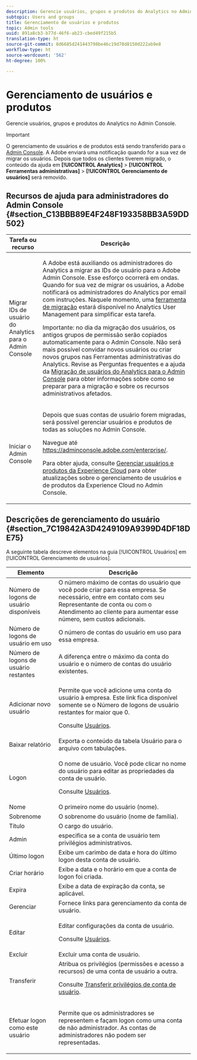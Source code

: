 ```yaml
---
description: Gerencie usuários, grupos e produtos do Analytics no Admin Console.
subtopic: Users and groups
title: Gerenciamento de usuários e produtos
topic: Admin tools
uuid: 891a8cb3-b77d-46f6-ab23-cbed49f215b5
translation-type: ht
source-git-commit: 8d6685d241443798be46c19d70d8150d222ab9e8
workflow-type: ht
source-wordcount: '562'
ht-degree: 100%

---
```



# Gerenciamento de usuários e produtos

Gerencie usuários, grupos e produtos do Analytics no Admin Console.

>[!IMPORTANT]
>
>O gerenciamento de usuários e de produtos está sendo transferido para o [Admin Console](https://helpx.adobe.com/br/enterprise/using/admin-console.html). A Adobe enviará uma notificação quando for a sua vez de migrar os usuários. Depois que todos os clientes tiverem migrado, o conteúdo da ajuda em **[!UICONTROL Analytics]** > **[!UICONTROL Ferramentas administrativas]** > **[!UICONTROL Gerenciamento de usuários]** será removido.

## Recursos de ajuda para administradores do Admin Console {#section_C13BBB89E4F248F193358BB3A59DD502}

<table id="table_9263797773A749628E12BB3C1EBE620B"> 
 <thead> 
  <tr> 
   <th colname="col1" class="entry"> Tarefa ou recurso </th> 
   <th colname="col2" class="entry"> Descrição </th> 
  </tr>
 </thead>
 <tbody> 
  <tr> 
   <td colname="col1"> <p>Migrar IDs de usuário do Analytics para o Admin Console </p> </td> 
   <td colname="col2"> <p> A Adobe está auxiliando os administradores do Analytics a migrar as IDs de usuário para o Adobe Admin Console. Esse esforço ocorrerá em ondas. Quando for sua vez de migrar os usuários, a Adobe notificará os administradores do Analytics por email com instruções. Naquele momento, uma <a href="https://docs.adobe.com/content/help/pt-BR/analytics/admin/user-product-management/user-management/migrate-users/c-migration-tool.html">ferramenta de migração</a> estará disponível no Analytics User Management para simplificar esta tarefa. </p> <p>Importante: no dia da migração dos usuários, os antigos grupos de permissão serão copiados automaticamente para o Admin Console. Não será mais possível convidar novos usuários ou criar novos grupos nas Ferramentas administrativas do Analytics. Revise as Perguntas frequentes e a ajuda da <a href="https://docs.adobe.com/content/help/pt-BR/analytics/admin/user-product-management/user-management/migrate-users/c-migration-tool.html">Migração de usuários do Analytics para o Admin Console</a> para obter informações sobre como se preparar para a migração e sobre os recursos administrativos afetados. </p> </td> 
  </tr> 
  <tr> 
   <td colname="col1"> <p>Iniciar o Admin Console </p> </td> 
   <td colname="col2"> <p>Depois que suas contas de usuário forem migradas, será possível gerenciar usuários e produtos de todas as soluções no Admin Console. </p> <p>Navegue até <a href="https://adminconsole.adobe.com/enterprise/#">https://adminconsole.adobe.com/enterprise/</a>. </p> <p>Para obter ajuda, consulte <a href="https://docs.adobe.com/content/help/pt-BR/core-services/interface/manage-users-and-products/admin-getting-started.html">Gerenciar usuários e produtos da Experience Cloud</a> para obter atualizações sobre o gerenciamento de usuários e de produtos da Experience Cloud no Admin Console. </p> </td> 
  </tr> 
 </tbody> 
</table>

## Descrições de gerenciamento do usuário {#section_7C19842A3D4249109A9399D4DF18DE75}

A seguinte tabela descreve elementos na guia [!UICONTROL Usuários] em [!UICONTROL Gerenciamento de usuários].

<table id="table_6F81D1095EB945D8995FF971B65BA52A"> 
 <thead> 
  <tr> 
   <th colname="col1" class="entry"> Elemento </th> 
   <th colname="col2" class="entry"> Descrição </th> 
  </tr> 
 </thead>
 <tbody> 
  <tr> 
   <td colname="col1"> <span class="wintitle"> Número de logons de usuário disponíveis</span> </td> 
   <td colname="col2"> O número máximo de contas do usuário que você pode criar para essa empresa. Se necessário, entre em contato com seu Representante de conta ou com o Atendimento ao cliente para aumentar esse número, sem custos adicionais. </td> 
  </tr> 
  <tr> 
   <td colname="col1"> <span class="wintitle"> Número de logons de usuário em uso</span> </td> 
   <td colname="col2"> O número de contas do usuário em uso para essa empresa. </td> 
  </tr> 
  <tr> 
   <td colname="col1"> <span class="wintitle"> Número de logons de usuário restantes</span> </td> 
   <td colname="col2"> A diferença entre o máximo da conta do usuário e o número de contas do usuário existentes. </td> 
  </tr> 
  <tr> 
   <td colname="col1"> <span class="wintitle"> Adicionar novo usuário</span> </td> 
   <td colname="col2"> <p>Permite que você adicione uma conta do usuário à empresa. Este link fica disponível somente se o Número de logons de usuário restantes for maior que 0. </p> <p>Consulte <a href="/help/admin/user-management2/c-user-management/users.md"> Usuários</a>. </p> </td> 
  </tr> 
  <tr> 
   <td colname="col1"> <span class="wintitle"> Baixar relatório</span> </td> 
   <td colname="col2">Exporta o conteúdo da tabela <span class="wintitle">Usuário</span> para o arquivo com tabulações. </td> 
  </tr> 
  <tr> 
   <td colname="col1"> <span class="wintitle"> Logon</span> </td> 
   <td colname="col2"> <p>O nome de usuário. Você pode clicar no nome do usuário para editar as propriedades da conta de usuário. </p> <p>Consulte <a href="/help/admin/user-management2/c-user-management/users.md"> Usuários</a>. </p> </td> 
  </tr> 
  <tr> 
   <td colname="col1"> <span class="wintitle"> Nome</span> </td> 
   <td colname="col2"> O primeiro nome do usuário (nome). </td> 
  </tr> 
  <tr> 
   <td colname="col1"> <span class="wintitle"> Sobrenome</span> </td> 
   <td colname="col2"> O sobrenome do usuário (nome de família). </td> 
  </tr> 
  <tr> 
   <td colname="col1"> <span class="wintitle"> Título</span> </td> 
   <td colname="col2"> O cargo do usuário. </td> 
  </tr> 
  <tr> 
   <td colname="col1"> <span class="wintitle"> Admin</span> </td> 
   <td colname="col2"> especifica se a conta de usuário tem privilégios administrativos. </td> 
  </tr> 
  <tr> 
   <td colname="col1"> <span class="wintitle"> Último logon</span> </td> 
   <td colname="col2"> Exibe um carimbo de data e hora do último logon desta conta de usuário. </td> 
  </tr> 
  <tr> 
   <td colname="col1"><span class="wintitle"> Criar horário</span> </td> 
   <td colname="col2"> Exibe a data e o horário em que a conta de logon foi criada. </td> 
  </tr> 
  <tr> 
   <td colname="col1"> <span class="wintitle"> Expira</span> </td> 
   <td colname="col2"> Exibe a data de expiração da conta, se aplicável. </td> 
  </tr> 
  <tr> 
   <td colname="col1"> <span class="wintitle"> Gerenciar</span> </td> 
   <td colname="col2"> Fornece links para gerenciamento da conta de usuário. </td> 
  </tr> 
  <tr> 
   <td colname="col1"> <span class="wintitle"> Editar</span> </td> 
   <td colname="col2"> <p>Editar configurações da conta de usuário. </p> <p>Consulte <a href="/help/admin/user-management2/c-user-management/users.md"> Usuários</a>. </p> </td> 
  </tr> 
  <tr> 
   <td colname="col1"> <span class="wintitle"> Excluir</span> </td> 
   <td colname="col2"> Excluir uma conta de usuário. </td> 
  </tr> 
  <tr> 
   <td colname="col1"> <span class="wintitle"> Transferir</span> </td> 
   <td colname="col2">Atribua os privilégios (permissões e acesso a recursos) de uma conta de usuário a outra. <p>Consulte <a href="/help/admin/user-management2/c-user-management/t-transfer-user-accout-privileges.md"> Transferir privilégios de conta de usuário</a>. </p> </td> 
  </tr> 
  <tr> 
   <td colname="col1"><span class="wintitle"> Efetuar logon como este usuário</span> </td> 
   <td colname="col2"> <p>Permite que os administradores se representem e façam logon como uma conta de não administrador. As contas de administradores não podem ser representadas. </p> </td> 
  </tr> 
 </tbody> 
</table>

